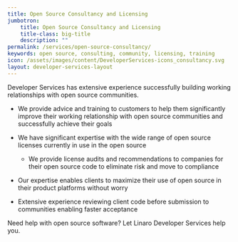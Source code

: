 ```yaml
---
title: Open Source Consultancy and Licensing
jumbotron:
    title: Open Source Consultancy and Licensing
    title-class: big-title
    description: ""
permalink: /services/open-source-consultancy/
keywords: open source, consulting, community, licensing, training
icon: /assets/images/content/DeveloperServices-icons_consultancy.svg
layout: developer-services-layout
---
```

Developer Services has extensive experience successfully building working relationships with open source communities.

- We provide advice and training to customers to help them significantly improve their working relationship with open source communities and successfully achieve their goals

- We have significant expertise with the wide range of open source licenses currently in use in the open source
    - We provide license audits and recommendations to companies for their open source code to eliminate risk and move to compliance

- Our expertise enables clients to maximize their use of open source in their product platforms without worry
- Extensive experience reviewing client code before submission to communities enabling faster acceptance

Need help with open source software?  Let Linaro Developer Services help you.
